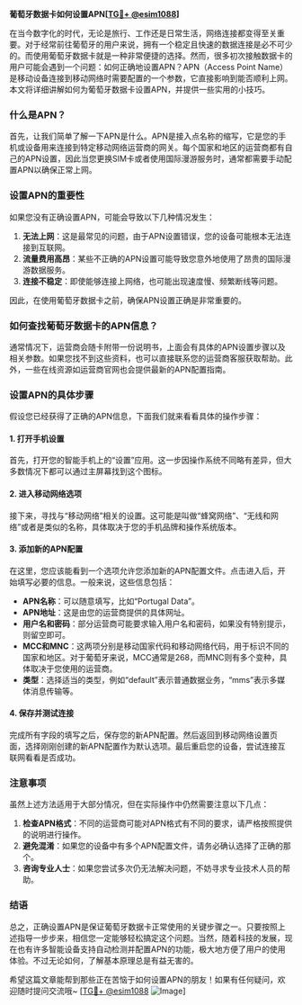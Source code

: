 **葡萄牙数据卡如何设置APN[[TG💪+ @esim1088](https://t.me/s/esim1088)]**

在当今数字化的时代，无论是旅行、工作还是日常生活，网络连接都变得至关重要。对于经常前往葡萄牙的用户来说，拥有一个稳定且快速的数据连接是必不可少的。而使用葡萄牙数据卡就是一种非常便捷的选择。然而，很多初次接触数据卡的用户可能会遇到一个问题：如何正确地设置APN？APN（Access Point Name）是移动设备连接到移动网络时需要配置的一个参数，它直接影响到能否顺利上网。本文将详细讲解如何为葡萄牙数据卡设置APN，并提供一些实用的小技巧。

### 什么是APN？

首先，让我们简单了解一下APN是什么。APN是接入点名称的缩写，它是您的手机或设备用来连接到特定移动网络运营商的网关。每个国家和地区的运营商都有自己的APN设置，因此当您更换SIM卡或者使用国际漫游服务时，通常都需要手动配置APN以确保正常上网。

### 设置APN的重要性

如果您没有正确设置APN，可能会导致以下几种情况发生：

1. **无法上网**：这是最常见的问题，由于APN设置错误，您的设备可能根本无法连接到互联网。
2. **流量费用高昂**：某些不正确的APN设置可能导致您意外地使用了昂贵的国际漫游数据服务。
3. **连接不稳定**：即使能够连接上网络，也可能出现速度慢、频繁断线等问题。

因此，在使用葡萄牙数据卡之前，确保APN设置正确是非常重要的。

### 如何查找葡萄牙数据卡的APN信息？

通常情况下，运营商会随卡附带一份说明书，上面会有具体的APN设置步骤以及相关参数。如果您找不到这些资料，也可以直接联系您的运营商客服获取帮助。此外，一些在线资源如运营商官网也会提供最新的APN配置指南。

### 设置APN的具体步骤

假设您已经获得了正确的APN信息，下面我们就来看看具体的操作步骤：

#### 1. 打开手机设置

首先，打开您的智能手机上的“设置”应用。这一步因操作系统不同略有差异，但大多数情况下都可以通过主屏幕找到这个图标。

#### 2. 进入移动网络选项

接下来，寻找与“移动网络”相关的设置。这可能是叫做“蜂窝网络”、“无线和网络”或者是类似的名称，具体取决于您的手机品牌和操作系统版本。

#### 3. 添加新的APN配置

在这里，您应该能看到一个选项允许您添加新的APN配置文件。点击进入后，开始填写必要的信息。一般来说，这些信息包括：

- **APN名称**：可以随意填写，比如“Portugal Data”。
- **APN地址**：这是由您的运营商提供的具体网址。
- **用户名和密码**：部分运营商可能要求输入用户名和密码，如果没有特别提示，则留空即可。
- **MCC和MNC**：这两项分别是移动国家代码和移动网络代码，用于标识不同的国家和地区。对于葡萄牙来说，MCC通常是268，而MNC则有多个变种，具体取决于您使用的运营商。
- **类型**：选择适当的类型，例如“default”表示普通数据业务，“mms”表示多媒体消息传输等。

#### 4. 保存并测试连接

完成所有字段的填写之后，保存您的新APN配置。然后返回到移动网络设置页面，选择刚刚创建的新APN配置作为默认选项。最后重启您的设备，尝试连接互联网看看是否成功。

### 注意事项

虽然上述方法适用于大部分情况，但在实际操作中仍然需要注意以下几点：

1. **检查APN格式**：不同的运营商可能对APN格式有不同的要求，请严格按照提供的说明进行操作。
2. **避免混淆**：如果您的设备中有多个APN配置文件，请务必确认选择了正确的那个。
3. **咨询专业人士**：如果您尝试多次仍无法解决问题，不妨寻求专业技术人员的帮助。

### 结语

总之，正确设置APN是保证葡萄牙数据卡正常使用的关键步骤之一。只要按照上述指导一步步来，相信您一定能够轻松搞定这个问题。当然，随着科技的发展，现在也有许多智能设备支持自动检测并配置APN的功能，极大地方便了用户的使用体验。不过无论如何，了解基本原理总是有益无害的。

希望这篇文章能帮到那些正在苦恼于如何设置APN的朋友！如果有任何疑问，欢迎随时提问交流哦~ [[TG💪+ @esim1088](https://t.me/s/esim1088) ![Image](https://i.postimg.cc/4NQfJmqS/Snipaste-2025-05-13-00-14-12.png)]